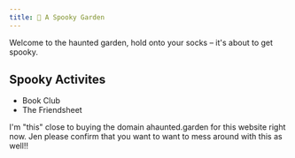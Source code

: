 ```yaml
---
title: 👻 A Spooky Garden
---
```


Welcome to the haunted garden, hold onto your socks – it's about to get spooky.

## Spooky Activites
- Book Club
- The Friendsheet

I'm "this" close to buying the domain ahaunted.garden for this website right now. Jen please confirm that you want to want to mess around with this as well!!